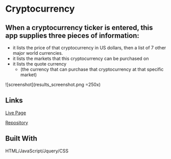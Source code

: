 # Cryptocurrency
## When a cryptocurrency ticker is entered, this app supplies three pieces of information:
  + it lists the price of that cryptocurrency in US dollars, then a list of 7 other major world currencies.
  + it lists the markets that this cryptocurrency can be purchased on
  + it lists the quote currency 
      + (the currency that can purchase that cryptocurrency at that specific market)
   
![screenshot](results_screenshot.png =250x)
## Links  
[Live Page](https://abrianaduran.github.io/Cryptocurrency/) 

[Repository](https://github.com/abrianaduran/Cryptocurrency)

## Built With
HTML/JavaScript/Jquery/CSS
